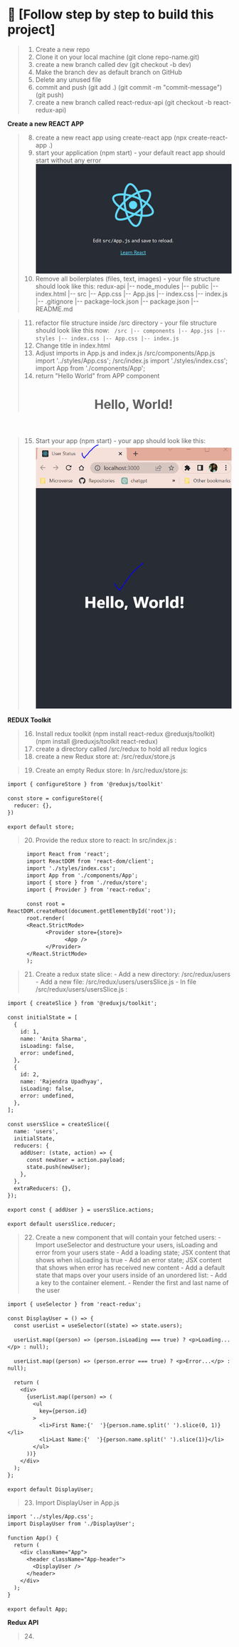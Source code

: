 
<!-- PROJECT DESCRIPTION -->

# 📖 [Follow step by step to build this project] <a name="about-project"></a>

> 1. Create a new repo
> 2. Clone it on your local machine (git clone repo-name.git)
> 3. create a new branch called dev (git checkout -b dev)
> 4. Make the branch dev as default branch on GitHub
> 5. Delete any unused file
> 6. commit and push 
      (git add .)
      (git commit -m "commit-message")
      (git push)
> 7. create a new branch called react-redux-api (git checkout -b react-redux-api)

**Create a new REACT APP**

> 8. create a new react app using create-react app
      (npx create-react-app .)
> 9. start your application (npm start)
      - your default react app should start without any error
      ![Default REACT APP](image.png)
> 10. Remove all boilerplates (files, text, images)
      - your file structure should look like this:
          redux-api
          |-- node_modules
          |-- public
              |-- index.html
          |-- src
              |-- App.css
              |-- App.jss
              |-- index.css
              |-- index.js
          |-- .gitignore
          |-- package-lock.json
          |-- package.json
          |-- README.md

> 11. refactor file structure inside /src directory
    - your file structure should look like this now:
      <code>
          /src
          |-- components
              |-- App.jss
          |-- styles
              |-- index.css
              |-- App.css
          |-- index.js
      </code>
> 12. Change title in index.html
      <title>Your-app-name</title>
> 13. Adjust imports in App.js and index.js
  /src/components/App.js
    import '../styles/App.css';
  /src/index.js
    import './styles/index.css';
    import App from './components/App';
> 14. return "Hello World" from APP component
      <div className="App">
        <header className="App-header">
          <h1>Hello, World!</h1>
        </header>
     </div>

> 15. Start your app (npm start)
      - your app should look like this:
      ![Hello, World!](image-1.png)

**REDUX Toolkit**

> 16. Install redux toolkit
      (npm install react-redux @reduxjs/toolkit)
      (npm install @reduxjs/toolkit react-redux)
> 17. create a directory called /src/redux to hold all redux logics
> 18. create a new Redux store at:
        /src/redux/store.js

> 19. Create an empty Redux store: In /src/redux/store.js:
```
import { configureStore } from '@reduxjs/toolkit'

const store = configureStore({
  reducer: {},
})

export default store;
```

> 20. Provide the redux store to react:
      In src/index.js :
```
      import React from 'react';
      import ReactDOM from 'react-dom/client';
      import './styles/index.css';
      import App from './components/App';
      import { store } from './redux/store';
      import { Provider } from 'react-redux';

      const root = ReactDOM.createRoot(document.getElementById('root'));
      root.render(
      <React.StrictMode>
            <Provider store={store}>
                  <App />
            </Provider>
      </React.StrictMode>
      );
```

> 21. Create a redux state slice:
      - Add a new directory: /src/redux/users
      - Add a new file: /src/redux/users/usersSlice.js
      - In file /src/redux/users/usersSlice.js :
```
import { createSlice } from '@reduxjs/toolkit';

const initialState = [
  {
    id: 1,
    name: 'Anita Sharma',
    isLoading: false,
    error: undefined,
  },
  {
    id: 2,
    name: 'Rajendra Upadhyay',
    isLoading: false,
    error: undefined,
  },
];

const usersSlice = createSlice({
  name: 'users',
  initialState,
  reducers: {
    addUser: (state, action) => {
      const newUser = action.payload;
      state.push(newUser);
    },
  },
  extraReducers: {},
});

export const { addUser } = usersSlice.actions;

export default usersSlice.reducer;
```

> 22. Create a new component that will contain your fetched users:
     - Import useSelector and destructure your users, isLoading and error from your users state
     - Add a loading state; JSX content that shows when isLoading is true
     - Add an error state; JSX content that shows when error has received new content
     - Add a default state that maps over your users inside of an unordered list:
     - Add a key to the container element.
     - Render the first and last name of the user
```
import { useSelector } from 'react-redux';

const DisplayUser = () => {
  const userList = useSelector((state) => state.users);

  userList.map((person) => (person.isLoading === true) ? <p>Loading...</p> : null);

  userList.map((person) => (person.error === true) ? <p>Error...</p> : null);

  return (
    <div>
      {userList.map((person) => (
        <ul
          key={person.id}
        >
          <li>First Name:{'  '}{person.name.split(' ').slice(0, 1)}</li>
          <li>Last Name:{'  '}{person.name.split(' ').slice(1)}</li>
        </ul>
      ))}
    </div>
  );
};

export default DisplayUser;
```

> 23. Import DisplayUser in App.js
```
import '../styles/App.css';
import DisplayUser from './DisplayUser';

function App() {
  return (
    <div className="App">
      <header className="App-header">
        <DisplayUser />
      </header>
    </div>
  );
}

export default App;
```

**Redux API**
> 24. 